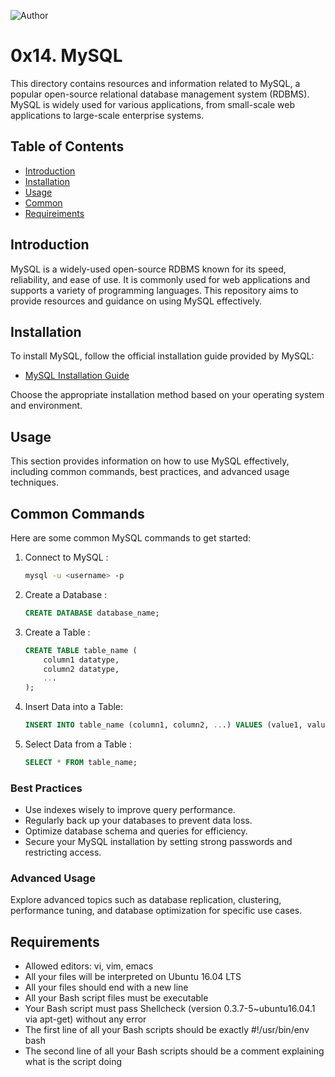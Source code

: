 ![Author](https://img.shields.io/badge/Author-Azuka%20Uteh-blue.svg)


# 0x14. MySQL

This directory contains resources and information related to MySQL, a popular open-source relational database management system (RDBMS). MySQL is widely used for various applications, from small-scale web applications to large-scale enterprise systems.

## Table of Contents

- [Introduction](#introduction)
- [Installation](#installation)
- [Usage](#usage)
- [Common](#Commands)
- [Requireiments](#Requirements)

## Introduction

MySQL is a widely-used open-source RDBMS known for its speed, reliability, and ease of use. It is commonly used for web applications and supports a variety of programming languages. This repository aims to provide resources and guidance on using MySQL effectively.

## Installation

To install MySQL, follow the official installation guide provided by MySQL:

- [MySQL Installation Guide](https://dev.mysql.com/doc/)

Choose the appropriate installation method based on your operating system and environment.

## Usage

This section provides information on how to use MySQL effectively, including common commands, best practices, and advanced usage techniques.

## Common Commands

Here are some common MySQL commands to get started:

1. Connect to MySQL :
   ```bash
   mysql -u <username> -p
   ```

2. Create a Database :
   ```sql
   CREATE DATABASE database_name;
   ```

3. Create a Table :
   ```sql
   CREATE TABLE table_name (
       column1 datatype,
       column2 datatype,
       ...
   );
   ```

4. Insert Data into a Table:
   ```sql
   INSERT INTO table_name (column1, column2, ...) VALUES (value1, value2, ...);
   ```

5. Select Data from a Table :
   ```sql
   SELECT * FROM table_name;
   ```


### Best Practices

- Use indexes wisely to improve query performance.
- Regularly back up your databases to prevent data loss.
- Optimize database schema and queries for efficiency.
- Secure your MySQL installation by setting strong passwords and restricting access.

### Advanced Usage

Explore advanced topics such as database replication, clustering, performance tuning, and database optimization for specific use cases.

## Requirements

- Allowed editors: vi, vim, emacs
- All your files will be interpreted on Ubuntu 16.04 LTS
- All your files should end with a new line
- All your Bash script files must be executable
- Your Bash script must pass Shellcheck (version 0.3.7-5~ubuntu16.04.1 via apt-get) without any error
- The first line of all your Bash scripts should be exactly #!/usr/bin/env bash
- The second line of all your Bash scripts should be a comment explaining what is the script doing
